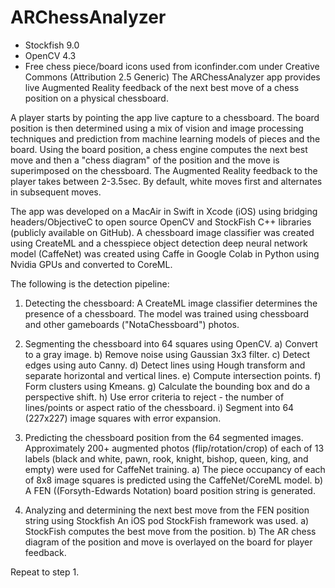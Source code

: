 # ARChessAnalyzer

- Stockfish 9.0
- OpenCV 4.3
- Free chess piece/board icons used from iconfinder.com under Creative Commons (Attribution 2.5 Generic)
The ARChessAnalyzer app provides live Augmented Reality feedback of the next best move of a chess position on a physical chessboard.

A player starts by pointing the app live capture to a chessboard. The board position is then determined using a mix of vision and image processing techniques and prediction from machine learning models of pieces and the board. Using the board position, a chess engine computes the next best move and then a "chess diagram" of the position and the move is superimposed on the chessboard. The Augmented Reality feedback to the player takes between 2-3.5sec. By default, white moves first and alternates in subsequent moves.

The app was developed on a MacAir in Swift in Xcode (iOS) using bridging headers/ObjectiveC to open source OpenCV and StockFish C++ libraries (publicly available on GitHub). A chessboard image classifier was created using CreateML and a chesspiece object detection deep neural network model (CaffeNet) was created using Caffe in Google Colab in Python using Nvidia GPUs and converted to CoreML.

The following is the detection pipeline:

1. Detecting the chessboard: A CreateML image classifier determines the presence of a chessboard. The model was trained using chessboard and other gameboards ("NotaChessboard") photos.

2. Segmenting the chessboard into 64 squares using OpenCV.
a) Convert to a gray image.
b) Remove noise using Gaussian 3x3 filter.
c) Detect edges using auto Canny.
d) Detect lines using Hough transform and separate horizontal and vertical lines.
e) Compute intersection points.
f) Form clusters using Kmeans.
g) Calculate the bounding box and do a perspective shift.
h) Use error criteria to reject - the number of lines/points or aspect ratio of the chessboard.
i) Segment into 64 (227x227) image squares with error expansion.

3) Predicting the chessboard position from the 64 segmented images. Approximately 200+ augmented photos (flip/rotation/crop) of each of 13 labels (black and white, pawn, rook, knight, bishop, queen, king, and empty) were used for CaffeNet training.
a) The piece occupancy of each of 8x8 image squares is predicted using the CaffeNet/CoreML model.
b) A FEN ((Forsyth-Edwards Notation) board position string is generated.

4) Analyzing and determining the next best move from the FEN position string using Stockfish An iOS pod StockFish framework was used.
a) StockFish computes the best move from the position.
b) The AR chess diagram of the position and move is overlayed on the board for player feedback.

Repeat to step 1.  
